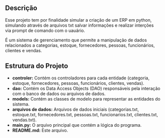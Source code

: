## Descrição

Esse projeto tem por finalidade simular a criação de um ERP em python, simulando através de arquivos txt salvar informações e realizar interções via prompt de comando com o uauário.

É um sistema de gerenciamento que permite a manipulação de dados relacionados a categorias, estoque, fornecedores, pessoas, funcionários, clientes e vendas.

## Estrutura do Projeto
- **controler:** Contém os controladores para cada entidade (categoria, estoque, fornecedores, pessoas, funcionários, clientes, vendas).
- **dao:** Contém os Data Access Objects (DAO) responsáveis pela interação com o banco de dados ou arquivos de dados.
- **models:** Contém as classes de modelo para representar as entidades do sistema.
- **arquivos de dados:** Arquivos de dados iniciais (categorias.txt, estoque.txt, fornecedores.txt, pessoas.txt, funcionarios.txt, clientes.txt, vendas.txt).
- **main.py:** O arquivo principal que contém a lógica do programa.
- **README.md:** Este arquivo.
